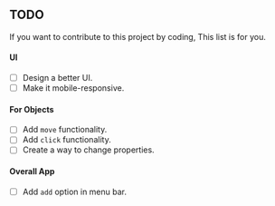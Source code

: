 ## TODO

If you want to contribute to this project by coding, This list is for you.

#### UI

- [ ] Design a better UI.
- [ ] Make it mobile-responsive.

#### For Objects

- [ ] Add `move` functionality.
- [ ] Add `click` functionality.
- [ ] Create a way to change properties.

#### Overall App

- [ ] Add `add` option in menu bar.